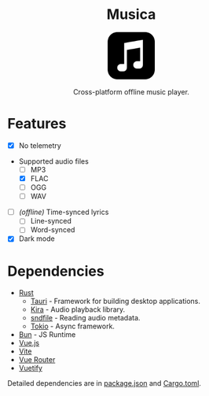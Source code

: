 <h1 align="center">Musica</h1>
<p align="center">
  <img width="96" src="src-tauri/icons/icon.png">
</p>
<p align="center">Cross-platform offline music player.</p>

# Features
- [x] No telemetry
- Supported audio files
  - [ ] MP3
  - [x] FLAC
  - [ ] OGG
  - [ ] WAV
- [ ] _(offline)_ Time-synced lyrics
    - [ ] Line-synced
    - [ ] Word-synced
- [x] Dark mode

# Dependencies
- [Rust](https://rustlang.org/)
  - [Tauri](https://crates.io/crates/tauri) - Framework for building desktop applications.
  - [Kira](https://crates.io/crates/kira) - Audio playback library.
  - [sndfile](https://crates.io/crates/sndfile) - Reading audio metadata.
  - [Tokio](https://crates.io/crates/tokio) - Async framework.
- [Bun](https://bun.sh/) - JS Runtime
- [Vue.js](https://vuejs.org/)
- [Vite](https://vitejs.dev/)
- [Vue Router](https://router.vuejs.org/)
- [Vuetify](https://vuetifyjs.com/en/)

Detailed dependencies are in [package.json](package.json) and [Cargo.toml](src-tauri/Cargo.toml).